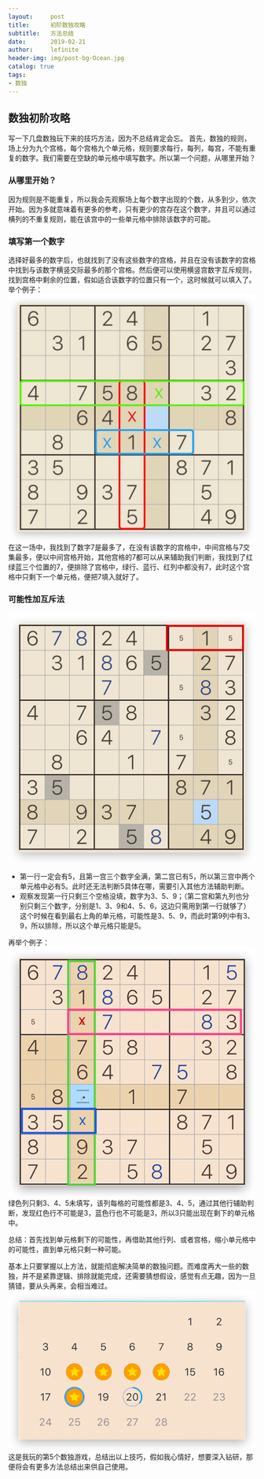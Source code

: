 ```yaml
---
layout:     post
title:      初阶数独攻略
subtitle:   方法总结
date:       2019-02-21
author:     lefinite
header-img: img/post-bg-Ocean.jpg
catalog: true
tags: 
- 数独
---
```


## 数独初阶攻略

写一下几盘数独玩下来的技巧方法，因为不总结肯定会忘。
首先，数独的规则，场上分为九个宫格，每个宫格九个单元格，规则要求每行，每列，每宫，不能有重复的数字。我们需要在空缺的单元格中填写数字。所以第一个问题，从哪里开始？
### 从哪里开始？
因为规则是不能重复，所以我会先观察场上每个数字出现的个数，从多到少，依次开始。因为多就意味着有更多的参考，只有更少的宫存在这个数字，并且可以通过横列的不重复规则，能在该宫中的一些单元格中排除该数字的可能。

### 填写第一个数字
选择好最多的数字后，也就找到了没有这些数字的宫格，并且在没有该数字的宫格中找到与该数字横竖交际最多的那个宫格。然后便可以使用横竖宫数字互斥规则，找到宫格中剩余的位置，假如适合该数字的位置只有一个，这时候就可以填入了。举个例子：
![](https://raw.githubusercontent.com/lefinite/Picture/master/20190221132907.png)
在这一场中，我找到了数字7是最多了，在没有该数字的宫格中，中间宫格与7交集最多，便以中间宫格开始，其他宫格的7都可以从来辅助我们判断，我找到了红绿蓝三个位置的7，便排除了宫格中，绿行、蓝行、红列中都没有7，此时这个宫格中只剩下一个单元格，便把7填入就好了。

### 可能性加互斥法
![](https://raw.githubusercontent.com/lefinite/Picture/master/20190221133533.png)
- 第一行一定会有5，且第一宫三个数字全满，第二宫已有5，所以第三宫中两个单元格中必有5。此时还无法判断5具体在哪，需要引入其他方法辅助判断。
- 观察发现第一行只剩三个空格没填，数字为3、5、9；（第二宫和第九列也分别只剩三个数字，分别是1、3、9和4、5、6，这边只需用到第一行就够了）这个时候在看到最右上角的单元格，可能性是3、5、9，而此时第9列中有3、9，所以排除，所以这个单元格只能是5。

再举个例子：
![](https://raw.githubusercontent.com/lefinite/Picture/master/20190221140321.png)
绿色列只剩3、4、5未填写，该列每格的可能性都是3、4、5，通过其他行辅助判断，发现红色行不可能是3，蓝色行也不可能是3，所以3只能出现在剩下的单元格中。

总结：首先找到单元格剩下的可能性，再借助其他行列、或者宫格，缩小单元格中的可能性，直到单元格只剩一种可能。

基本上只要掌握以上方法，就能彻底解决简单的数独问题。而难度再大一些的数独，并不是紧靠逻辑、排除就能完成，还需要猜想假设，感觉有点无趣，因为一旦猜错，要从头再来，会相当难过。
![](https://raw.githubusercontent.com/lefinite/Picture/master/20190221141501.png)
这是我玩的第5个数独游戏，总结出以上技巧，假如我心情好，想要深入钻研，那便将会有更多方法总结出来供自己使用。